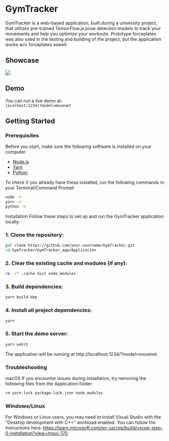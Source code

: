 # GymTracker

GymTracker is a web-based application, built during a university project, that utilizes pre-trained TensorFlow.js pose detection models to track your movements and help you optimize your workouts.
Prototype forceplates was also used in the testing and building of the project, but the application works w/o forceplates aswell.

## Showcase
![](https://github.com/Marcus-Gustafsson/GymTracker/blob/master/Photos_XE12nkBTzK.gif)

## Demo
You can run a live demo at:  
`localhost:1234/?model=movenet`

## Getting Started

### Prerequisites
Before you start, make sure the following software is installed on your computer:
- [Node.js](https://nodejs.org/en/download)
- [Yarn](https://classic.yarnpkg.com/lang/en/docs/install/#mac-stable)
- [Python](https://www.python.org/downloads/)

To check if you already have these installed, run the following commands in your Terminal/Command Prompt:
```bash
node -v
yarn -v
python -V
```

Installation
Follow these steps to set up and run the GymTracker application locally:

### 1. Clone the repository:

```bash
git clone https://github.com/your-username/GymTracker.git
cd GymTracker/GymTracker_app/Application
```

### 2. Clear the existing cache and modules (if any):
```bash
rm -rf .cache dist node_modules
```

### 3. Build dependencies:
```bash
yarn build-dep
```

### 4. Install all project dependencies:
```bash
yarn
```

### 5. Start the demo server:
```bash
yarn watch
```

The application will be running at http://localhost:1234/?model=movenet.

### Troubleshooting
macOS
If you encounter issues during installation, try removing the following files from the Application folder:

```bash
rm yarn.lock package-lock.json node_modules
```

### Windows/Linux
For Windows or Linux users, you may need to install Visual Studio with the "Desktop development with C++" workload enabled. 
You can follow the instructions here: https://learn.microsoft.com/en-us/cpp/build/vscpp-step-0-installation?view=msvc-170

